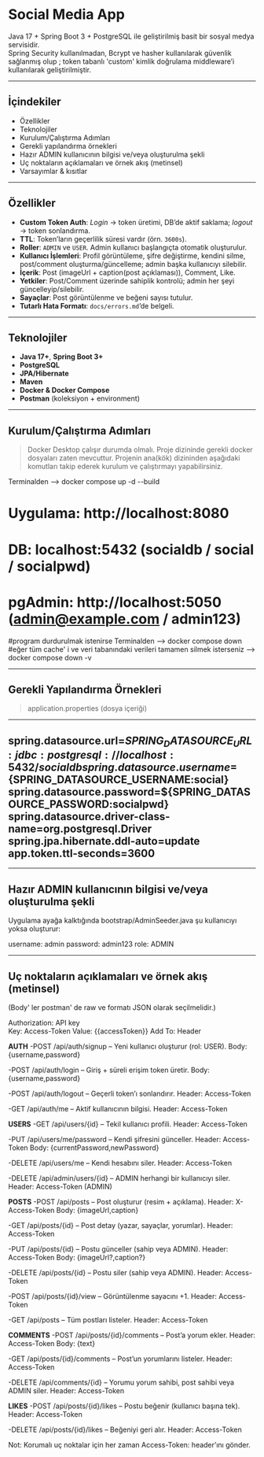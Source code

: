 # Social Media App

Java 17 + Spring Boot 3 + PostgreSQL ile geliştirilmiş basit bir sosyal medya servisidir.  
Spring Security kullanılmadan, Bcrypt ve hasher kullanılarak güvenlik sağlanmış olup ; token tabanlı 'custom' kimlik doğrulama middleware’i kullanılarak geliştirilmiştir.

---

## İçindekiler
- Özellikler
- Teknolojiler
- Kurulum/Çalıştırma Adımları
- Gerekli yapılandırma örnekleri
- Hazır ADMIN kullanıcının bilgisi ve/veya oluşturulma şekli
- Uç noktaların açıklamaları ve örnek akış (metinsel)
- Varsayımlar & kısıtlar

---

## Özellikler
- **Custom Token Auth**: *Login* → token üretimi, DB’de aktif saklama; *logout* → token sonlandırma.
- **TTL**: Token’ların geçerlilik süresi vardır (örn. `3600s`).
- **Roller**: `ADMIN` ve `USER`. Admin kullanıcı başlangıçta otomatik oluşturulur.
- **Kullanıcı İşlemleri**: Profil görüntüleme, şifre değiştirme, kendini silme, post/comment oluşturma/güncelleme; admin başka kullanıcıyı silebilir.
- **İçerik**: Post (imageUrl + caption(post açıklaması)), Comment, Like.
- **Yetkiler**: Post/Comment üzerinde sahiplik kontrolü; admin her şeyi güncelleyip/silebilir.
- **Sayaçlar**: Post görüntülenme ve beğeni sayısı tutulur.
- **Tutarlı Hata Formatı**: `docs/errors.md`’de belgeli.

---

## Teknolojiler
- **Java 17+**, **Spring Boot 3+**
- **PostgreSQL**
- **JPA/Hibernate**
- **Maven**
- **Docker & Docker Compose**
- **Postman** (koleksiyon + environment)

---

## Kurulum/Çalıştırma Adımları

> Docker Desktop çalışır durumda olmalı.
> Proje dizininde gerekli docker dosyaları zaten mevcuttur.
> Projenin ana(kök) dizininden aşağıdaki komutları takip ederek kurulum ve çalıştırmayı yapabilirsiniz.

Terminalden --> docker compose up -d --build
# Uygulama: http://localhost:8080
# DB: localhost:5432 (socialdb / social / socialpwd)
# pgAdmin: http://localhost:5050 (admin@example.com / admin123)

#program durdurulmak istenirse 
Terminalden --> docker compose down
#eğer tüm cache' i ve veri tabanındaki verileri tamamen silmek isterseniz --> docker compose down -v

---

## **Gerekli Yapılandırma Örnekleri**

>application.properties  (dosya içeriği)

---
spring.datasource.url=${SPRING_DATASOURCE_URL:jdbc:postgresql://localhost:5432/socialdb}
spring.datasource.username=${SPRING_DATASOURCE_USERNAME:social}
spring.datasource.password=${SPRING_DATASOURCE_PASSWORD:socialpwd}
spring.datasource.driver-class-name=org.postgresql.Driver
spring.jpa.hibernate.ddl-auto=update
app.token.ttl-seconds=3600
---

---

## **Hazır ADMIN kullanıcının bilgisi ve/veya oluşturulma şekli**

Uygulama ayağa kalktığında bootstrap/AdminSeeder.java şu kullanıcıyı yoksa oluşturur:

username: admin
password: admin123
role: ADMIN

---

## **Uç noktaların açıklamaları ve örnek akış (metinsel)**

(Body' ler postman' de raw ve formatı JSON olarak seçilmelidir.)

Authorization: API key  
               Key: Access-Token
               Value: {{accessToken}}
               Add To: Header

**AUTH**
-POST /api/auth/signup – Yeni kullanıcı oluşturur (rol: USER). Body: {username,password}

-POST /api/auth/login – Giriş + süreli erişim token üretir. Body: {username,password}

-POST /api/auth/logout – Geçerli token’ı sonlandırır. Header: Access-Token

-GET /api/auth/me – Aktif kullanıcının bilgisi. Header: Access-Token

**USERS**
-GET /api/users/{id} – Tekil kullanıcı profili. Header: Access-Token

-PUT /api/users/me/password – Kendi şifresini günceller. Header: Access-Token Body: {currentPassword,newPassword}

-DELETE /api/users/me – Kendi hesabını siler. Header: Access-Token

-DELETE /api/admin/users/{id} – ADMIN herhangi bir kullanıcıyı siler. Header: Access-Token (ADMIN)

**POSTS**
-POST /api/posts – Post oluşturur (resim + açıklama). Header: X-Access-Token Body: {imageUrl,caption}

-GET /api/posts/{id} – Post detay (yazar, sayaçlar, yorumlar). Header: Access-Token

-PUT /api/posts/{id} – Postu günceller (sahip veya ADMIN). Header: Access-Token Body: {imageUrl?,caption?}

-DELETE /api/posts/{id} – Postu siler (sahip veya ADMIN). Header: Access-Token

-POST /api/posts/{id}/view – Görüntülenme sayacını +1. Header: Access-Token

-GET /api/posts – Tüm postları listeler. Header: Access-Token

**COMMENTS**
-POST /api/posts/{id}/comments – Post’a yorum ekler. Header: Access-Token Body: {text}

-GET /api/posts/{id}/comments – Post’un yorumlarını listeler. Header: Access-Token

-DELETE /api/comments/{id} – Yorumu yorum sahibi, post sahibi veya ADMIN siler. Header: Access-Token

**LIKES**
-POST /api/posts/{id}/likes – Postu beğenir (kullanıcı başına tek). Header: Access-Token

-DELETE /api/posts/{id}/likes – Beğeniyi geri alır. Header: Access-Token

Not: Korumalı uç noktalar için her zaman Access-Token: <token> header’ını gönder.




